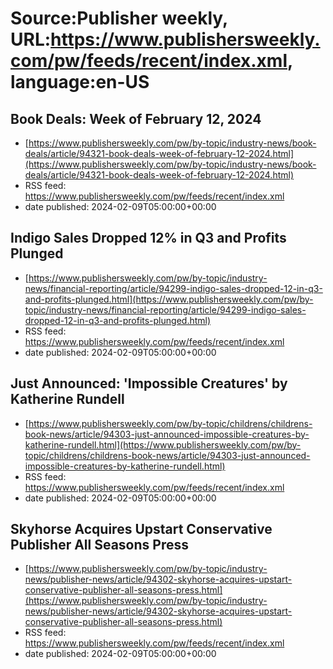 # Source:Publisher weekly, URL:https://www.publishersweekly.com/pw/feeds/recent/index.xml, language:en-US

## Book Deals: Week of February 12, 2024
 - [https://www.publishersweekly.com/pw/by-topic/industry-news/book-deals/article/94321-book-deals-week-of-february-12-2024.html](https://www.publishersweekly.com/pw/by-topic/industry-news/book-deals/article/94321-book-deals-week-of-february-12-2024.html)
 - RSS feed: https://www.publishersweekly.com/pw/feeds/recent/index.xml
 - date published: 2024-02-09T05:00:00+00:00



## Indigo Sales Dropped 12% in Q3 and Profits Plunged
 - [https://www.publishersweekly.com/pw/by-topic/industry-news/financial-reporting/article/94299-indigo-sales-dropped-12-in-q3-and-profits-plunged.html](https://www.publishersweekly.com/pw/by-topic/industry-news/financial-reporting/article/94299-indigo-sales-dropped-12-in-q3-and-profits-plunged.html)
 - RSS feed: https://www.publishersweekly.com/pw/feeds/recent/index.xml
 - date published: 2024-02-09T05:00:00+00:00



## Just Announced: 'Impossible Creatures' by Katherine Rundell
 - [https://www.publishersweekly.com/pw/by-topic/childrens/childrens-book-news/article/94303-just-announced-impossible-creatures-by-katherine-rundell.html](https://www.publishersweekly.com/pw/by-topic/childrens/childrens-book-news/article/94303-just-announced-impossible-creatures-by-katherine-rundell.html)
 - RSS feed: https://www.publishersweekly.com/pw/feeds/recent/index.xml
 - date published: 2024-02-09T05:00:00+00:00



## Skyhorse Acquires Upstart Conservative Publisher All Seasons Press
 - [https://www.publishersweekly.com/pw/by-topic/industry-news/publisher-news/article/94302-skyhorse-acquires-upstart-conservative-publisher-all-seasons-press.html](https://www.publishersweekly.com/pw/by-topic/industry-news/publisher-news/article/94302-skyhorse-acquires-upstart-conservative-publisher-all-seasons-press.html)
 - RSS feed: https://www.publishersweekly.com/pw/feeds/recent/index.xml
 - date published: 2024-02-09T05:00:00+00:00



